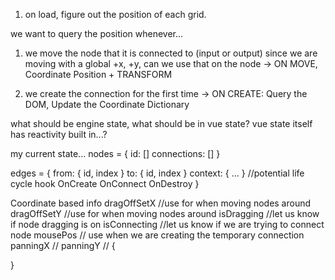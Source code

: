 1. on load, figure out the position of each grid.

we want to query the position whenever...
1. we move the node that it is connected to (input or output)
since we are moving with a global +x, +y, can we use that on the node
-> ON MOVE, Coordinate Position + TRANSFORM

2. we create the connection for the first time
-> ON CREATE: Query the DOM, Update the Coordinate Dictionary

what should be engine state, what should be in vue state?
vue state itself has reactivity built in...?

my current state...
nodes = {
    id: []
    connections: []
}

edges = {
    from: { id, index }
    to: { id, index }
    context: { ... }
    //potential life cycle hook
    OnCreate
    OnConnect
    OnDestroy
}

Coordinate based info
dragOffSetX //use for when moving nodes around 
dragOffSetY //use for when moving nodes around
isDragging //let us know if node dragging is on
isConnecting //let us know if we are trying to connect node
mousePos // use when we are creating the temporary connection
panningX //
panningY //
{

}
